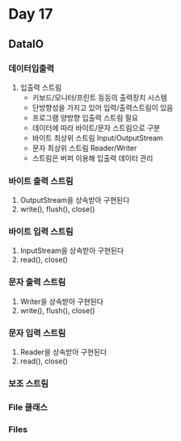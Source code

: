 # Day 17
## DataIO
### 데이터입출력
1. 입출력 스트림
   - 키보드/모니터/프린트 등등의 출력장치 시스템
   - 단방향성을 가지고 있어 입력/출력스트림이 있음
   - 프로그램 양방향 입출력 스트림 필요
   - 데이터에 따라 바이트/문자 스트림으로 구분
   - 바이트 최상위 스트림 Input/OutputStream
   - 문자 최상위 스트림 Reader/Writer
   - 스트림은 버퍼 이용해 입출력 데이터 관리

### 바이트 출력 스트림
1. OutputStream을 상속받아 구현된다
2. write(), flush(), close()

### 바이트 입력 스트림
1. InputStream을 상속받아 구현된다
2. read(), close()
   
### 문자 출력 스트림
1. Writer을 상속받아 구현된다
2. write(), flush(), close()

### 문자 입력 스트림
1. Reader을 상속받아 구현된다
2. read(), close()
   
### 보조 스트림

### File 클래스

### Files
